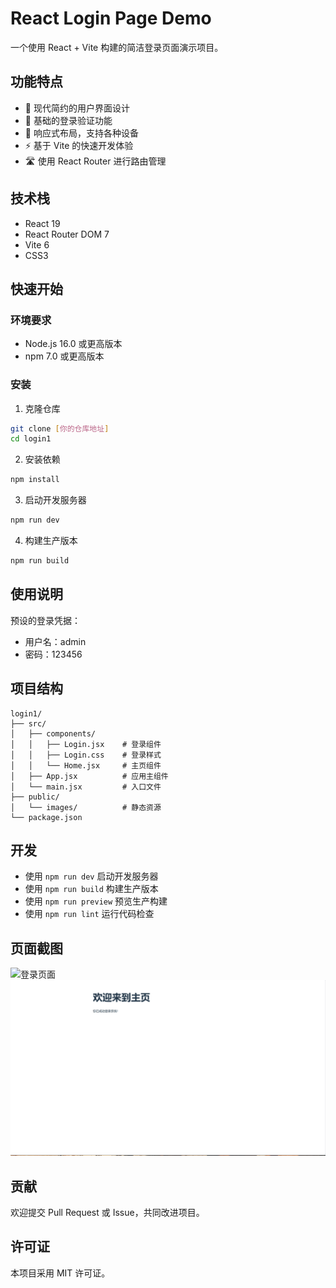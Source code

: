 # React Login Page Demo

一个使用 React + Vite 构建的简洁登录页面演示项目。

## 功能特点

- 🎨 现代简约的用户界面设计
- 🔐 基础的登录验证功能
- 📱 响应式布局，支持各种设备
- ⚡ 基于 Vite 的快速开发体验
- 🛣 使用 React Router 进行路由管理

## 技术栈

- React 19
- React Router DOM 7
- Vite 6
- CSS3

## 快速开始

### 环境要求

- Node.js 16.0 或更高版本
- npm 7.0 或更高版本

### 安装

1. 克隆仓库
```bash
git clone [你的仓库地址]
cd login1
```

2. 安装依赖
```bash
npm install
```

3. 启动开发服务器
```bash
npm run dev
```

4. 构建生产版本
```bash
npm run build
```

## 使用说明

预设的登录凭据：
- 用户名：admin
- 密码：123456

## 项目结构

```plaintext
login1/
├── src/
│   ├── components/
│   │   ├── Login.jsx    # 登录组件
│   │   ├── Login.css    # 登录样式
│   │   └── Home.jsx     # 主页组件
│   ├── App.jsx          # 应用主组件
│   └── main.jsx         # 入口文件
├── public/
│   └── images/          # 静态资源
└── package.json
```

## 开发

- 使用 `npm run dev` 启动开发服务器
- 使用 `npm run build` 构建生产版本
- 使用 `npm run preview` 预览生产构建
- 使用 `npm run lint` 运行代码检查

## 页面截图

![登录页面](./public/images/screenshots/login.png)
![主页面](./public/images/screenshots/home.png)


## 贡献

欢迎提交 Pull Request 或 Issue，共同改进项目。

## 许可证

本项目采用 MIT 许可证。
